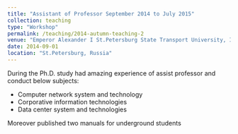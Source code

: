 ```yaml
---
title: "Assistant of Professor September 2014 to July 2015"
collection: teaching
type: "Workshop"
permalink: /teaching/2014-autumn-teaching-2
venue: "Emperor Alexander I St.Petersburg State Transport University, Information and computing systems"
date: 2014-09-01
location: "St.Petersburg, Russia"
---
```


During the Ph.D. study had amazing experience of assist professor and conduct below subjects:

- Computer network system and technology
- Corporative information technologies
- Data center system and technologies

Moreover published two manuals for underground students